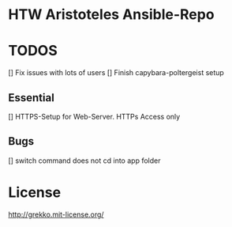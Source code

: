 # HTW Aristoteles Ansible-Repo

# TODOS
[] Fix issues with lots of users
[] Finish capybara-poltergeist setup

## Essential
[] HTTPS-Setup for Web-Server. HTTPs Access only

## Bugs
[] switch command does not cd into app folder

# License
http://grekko.mit-license.org/
